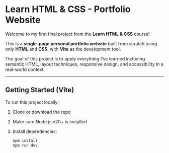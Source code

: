 # Learn HTML & CSS - Portfolio Website

Welcome to my first final project from the **Learn HTML & CSS** course!

This is a **single-page personal portfolio website** built from scratch using only **HTML** and **CSS**, with **Vite** as the development tool.

The goal of this project is to apply everything I’ve learned including semantic HTML, layout techniques, responsive design, and accessibility in a real-world context.

---

## Getting Started (Vite)

To run this project locally:

1. Clone or download the repo
2. Make sure Node.js v20+ is installed
3. Install dependencies:

   ```bash
   npm install
   npm run dev
